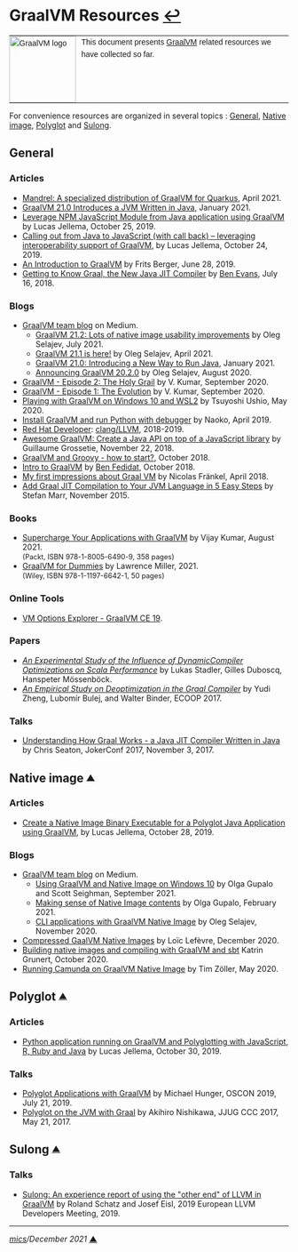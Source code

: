 # <span id="top">GraalVM Resources</span> <span style="size:30%;"><a href="README.md">↩</a></span>

<table style="font-family:Helvetica,Arial;font-size:14px;line-height:1.6;">
  <tr>
  <td style="border:0;padding:0 10px 0 0;min-width:120px;"><a href="https://www.graalvm.org/"><img src="https://www.graalvm.org/resources/img/graalvm.png" width="120" alt="GraalVM logo"/></a></td>
  <td style="border:0;padding:0;vertical-align:text-top;">This document presents <a href="https://www.graalvm.org/" rel="external">GraalVM</a> related resources we have collected so far.
  </td>
  </tr>
</table>

For convenience resources are organized in several topics : [General](#general), [Native image](#ni), [Polyglot](#pg) and [Sulong](#sulong).

## <span id="general">General</a>

### <span id="articles">Articles</span>

- [Mandrel: A specialized distribution of GraalVM for Quarkus][article_mandrel], April 2021.
- [GraalVM 21.0 Introduces a JVM Written in Java][article_graalvm_21_0], January 2021.
- [Leverage NPM JavaScript Module from Java application using GraalVM](https://technology.amis.nl/2019/10/25/leverage-npm-javascript-module-from-java-application-using-graalvm/) by Lucas Jellema, October 25, 2019.
- [Calling out from Java to JavaScript (with call back) – leveraging interoperability support of GraalVM][article_jellema], by Lucas Jellema, October 24, 2019.
- [An Introduction to GraalVM][article_berger] by Frits Berger, June 28, 2019.
- [Getting to Know Graal, the New Java JIT Compiler][article_evans] by [Ben Evans](https://www.infoq.com/profile/Ben-Evans/), July 16, 2018.

### <span id="blogs">Blogs</span>

- [GraalVM team blog](https://medium.com/graalvm/about) on Medium.
  - [GraalVM 21.2: Lots of native image usability improvements][blog_graalvm_21_2] by Oleg Selajev, July 2021.
  - [GraalVM 21.1 is here!][blog_graalvm_21_1] by Oleg Selajev, April 2021.
  - [GraalVM 21.0: Introducing a New Way to Run Java][blog_run_java], January 2021.
  - [Announcing GraalVM 20.2.0](https://medium.com/graalvm/announcing-graalvm-20-2-0-674e7f6dae27) by Oleg Selajev, August 2020.
- [GraalVM - Episode 2: The Holy Grail](https://faun.pub/episode-2-the-holy-grail-graalvm-building-super-optimum-microservices-architecture-series-c068b72735a1) by V. Kumar, September 2020.
- [GraalVM - Episode 1: The Evolution](https://faun.pub/episode-1-the-evolution-java-jit-hotspot-c2-compilers-building-super-optimum-containers-f0db19e6f19a) by V. Kumar, September 2020.
- [Playing with GraalVM on Windows 10 and WSL2][blog_ushio] by Tsuyoshi Ushio, May 2020.
- [Install GraalVM and run Python with debugger](http://naoko.github.io/graalvm-started/) by Naoko, April 2019.
- [Red Hat Developer](https://developers.redhat.com/): [clang/LLVM](https://developers.redhat.com/blog/category/clang-llvm/), 2018-2019.
- [Awesome GraalVM: Create a Java API on top of a JavaScript library](https://blog.yuzutech.fr/blog/java-api-on-javascript-lib-graalvm/index.html) by Guillaume Grossetie, November 22, 2018.
- [GraalVM and Groovy - how to start?](https://e.printstacktrace.blog/graalvm-and-groovy-how-to-start/), October 2018.
- [Intro to GraalVM](https://fedidat.com/510-intro-to-graal/) by [Ben Fedidat](https://fedidat.com/about/), October 2018.
- [My first impressions about Graal VM][blog_frankel] by Nicolas Fränkel, April 2018.
- [Add Graal JIT Compilation to Your JVM Language in 5 Easy Steps][blog_marr] by Stefan Marr, November 2015.

### <span id="books">Books</span>

- [Supercharge Your Applications with GraalVM][book_kumar] by Vijay Kumar, August 2021.<br/><span style="font-size:90%;">(Packt, ISBN 978-1-8005-6490-9, 358 pages)</span>
- [GraalVM for Dummies][book_dummies] by Lawrence Miller, 2021.<br/><span style="font-size:90%;">(Wiley, ISBN 978-1-1197-6642-1, 50 pages)</span>

### <span id="tools">Online Tools</span>

- [VM Options Explorer - GraalVM CE 19](https://chriswhocodes.com/graalvm_ce_19_options.html).

### <span id="papers">Papers</span>

- [*An Experimental Study of the Influence of DynamicCompiler Optimizations on Scala Performance*][ch_epfl_paper9] by Lukas Stadler, Gilles Duboscq, Hanspeter Mössenböck.
- [*An Empirical Study on Deoptimization in the Graal Compiler*](https://core.ac.uk/download/pdf/84869007.pdf) by Yudi Zheng, Lubomír Bulej, and Walter Binder,  ECOOP 2017.

### <span id="talks">Talks</span>

- [Understanding How Graal Works - a Java JIT Compiler Written in Java](https://chrisseaton.com/truffleruby/jokerconf17/) by Chris Seaton, JokerConf 2017, November 3, 2017.

## <span id="ni">Native image</span> <sup><sub>[**&#9650;**](#top)</sub></sup>

### <span id="ni-articles">Articles</span>

- [Create a Native Image Binary Executable for a Polyglot Java Application using GraalVM](https://technology.amis.nl/2019/10/28/create-a-native-image-binary-executable-for-a-polyglot-java-application-using-graalvm/), by Lucas Jellema, October 28, 2019.

### <span id="ni-blogs">Blogs</span>

- [GraalVM team blog](https://medium.com/graalvm/about) on Medium.
  - [Using GraalVM and Native Image on Windows 10](https://medium.com/graalvm/using-graalvm-and-native-image-on-windows-10-9954dc071311) by Olga Gupalo and Scott Seighman, September 2021.
  - [Making sense of Native Image contents](https://medium.com/graalvm/making-sense-of-native-image-contents-741a688dab4d) by Olga Gupalo, February 2021.
  - [CLI applications with GraalVM Native Image](https://medium.com/graalvm/cli-applications-with-graalvm-native-image-d629a40aa0be) by Oleg Selajev, November 2020.
- [Compressed GaalVM Native Images](https://medium.com/graalvm/compressed-graalvm-native-images-4d233766a214) by Loïc Lefèvre, December 2020.
- [Building native images and compiling with GraalVM and sbt][blog_grunert] Katrin Grunert, October 2020.
- [Running Camunda on GraalVM Native Image](https://javahippie.net/java/graal-vm/native-image/camunda/2020/05/31/camundanative.html) by Tim Zöller, May 2020.

## <span id="pg">Polyglot</span> <sup><sub>[**&#9650;**](#top)</sub></sup>

### <span id="pg-articles">Articles</span>

- [Python application running on GraalVM and Polyglotting with JavaScript, R, Ruby and Java](https://technology.amis.nl/2019/10/30/python-application-running-on-graalvm-and-polyglotting-with-javascript-r-ruby-and-java/) by Lucas Jellema, October 30, 2019.

### <span id="pg-talks">Talks</span>

- [Polyglot Applications with GraalVM](https://www.slideshare.net/jexp/polyglot-applications-with-graalvm) by Michael Hunger, OSCON 2019, July 21, 2019.
- [Polyglot on the JVM with Graal](https://www.slideshare.net/akihironishikawa/polyglot-on-the-jvm-with-graal-english) by Akihiro Nishikawa, JJUG CCC 2017, May 21, 2017.

## <span id="sulong">Sulong</span> <sup><sub>[**&#9650;**](#top)</sub></sup>

### <span id="sulong-talks">Talks</span>

- [Sulong: An experience report of using the "other end" of LLVM in GraalVM](https://llvm.org/devmtg/2019-04/talks.html#Talk_13) by Roland Schatz and Josef Eisl, 2019 European LLVM Developers Meeting, 2019.
<!--
## Footnotes

<a name="footnote_01">[1]</a> ***2 GraalVM editions*** [↩](#anchor_01)

<p style="margin:0 0 1em 20px;">
</p>
-->
***

*[mics](https://lampwww.epfl.ch/~michelou/)/December 2021* [**&#9650;**](#top)
<span id="bottom">&nbsp;</span>

<!-- link refs -->

[article_berger]: https://www.avisi.nl/blog/an-introduction-to-graalvm-with-examples
[article_evans]: https://www.infoq.com/articles/Graal-Java-JIT-Compiler/
[article_graalvm_21_0]: https://www.infoq.com/news/2021/01/graalvm-21-jvm-java/
[article_jellema]: https://technology.amis.nl/2019/10/24/calling-out-from-java-to-javascript-with-call-back-leveraging-interoperability-support-of-graalvm/
[article_mandrel]: https://developers.redhat.com/blog/2021/04/14/mandrel-a-specialized-distribution-of-graalvm-for-quarkus#
[blog_frankel]: https://blog.frankel.ch/first-impressions-graalvm/
[blog_graalvm_21_1]: https://medium.com/graalvm/graalvm-21-1-96e18f6806bf
[blog_graalvm_21_2]: https://medium.com/graalvm/graalvm-21-2-ee2cce3b57aa
[blog_grunert]: https://www.vandebron.tech/blog/building-native-images-and-compiling-with-graalvm-and-sbt
[blog_ushio]: https://tsuyoshiushio.medium.com/playing-with-graalvm-on-windows-10-8be837007b33
[blog_marr]: https://stefan-marr.de/2015/11/add-graal-jit-compilation-to-your-jvm-language-in-5-easy-steps-step-1/
[blog_run_java]: https://medium.com/graalvm/graalvm-21-0-introducing-a-new-way-to-run-java-df894256de28
[book_dummies]: http://www.oracle.com/a/ocom/docs/beta0/js/graalvm-for-dummies-ebook.pdf
[book_kumar]: https://www.packtpub.com/product/supercharge-your-applications-with-graalvm/9781800564909
[ch_epfl_paper9]: https://lampwww.epfl.ch/~hmiller/scala2013/resources/pdfs/paper9.pdf

